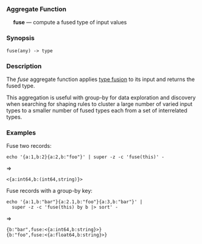 ### Aggregate Function

&emsp; **fuse** &mdash; compute a fused type of input values

### Synopsis
```
fuse(any) -> type
```

### Description

The _fuse_ aggregate function applies [type fusion](../shaping.md#type-fusion)
to its input and returns the fused type.

This aggregation is useful with group-by for data exploration and discovery  
when searching for shaping rules to cluster a large number of varied input
types to a smaller number of fused types each from a set of interrelated types.

### Examples

Fuse two records:
```mdtest-command
echo '{a:1,b:2}{a:2,b:"foo"}' | super -z -c 'fuse(this)' -
```
=>
```mdtest-output
<{a:int64,b:(int64,string)}>
```
Fuse records with a group-by key:
```mdtest-command
echo '{a:1,b:"bar"}{a:2.1,b:"foo"}{a:3,b:"bar"}' |
  super -z -c 'fuse(this) by b |> sort' -
```
=>
```mdtest-output
{b:"bar",fuse:<{a:int64,b:string}>}
{b:"foo",fuse:<{a:float64,b:string}>}
```
